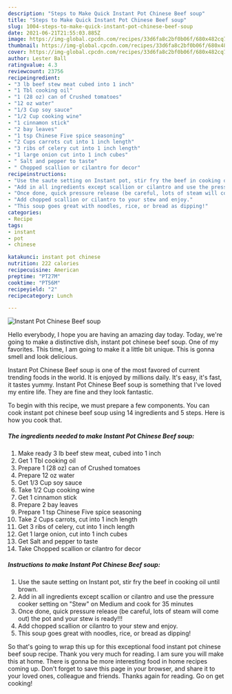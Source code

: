 ```yaml
---
description: "Steps to Make Quick Instant Pot Chinese Beef soup"
title: "Steps to Make Quick Instant Pot Chinese Beef soup"
slug: 1004-steps-to-make-quick-instant-pot-chinese-beef-soup
date: 2021-06-21T21:55:03.885Z
image: https://img-global.cpcdn.com/recipes/33d6fa8c2bf0b06f/680x482cq70/instant-pot-chinese-beef-soup-recipe-main-photo.jpg
thumbnail: https://img-global.cpcdn.com/recipes/33d6fa8c2bf0b06f/680x482cq70/instant-pot-chinese-beef-soup-recipe-main-photo.jpg
cover: https://img-global.cpcdn.com/recipes/33d6fa8c2bf0b06f/680x482cq70/instant-pot-chinese-beef-soup-recipe-main-photo.jpg
author: Lester Ball
ratingvalue: 4.3
reviewcount: 23756
recipeingredient:
- "3 lb beef stew meat cubed into 1 inch"
- "1 Tbl cooking oil"
- "1 (28 oz) can of Crushed tomatoes"
- "12 oz water"
- "1/3 Cup soy sauce"
- "1/2 Cup cooking wine"
- "1 cinnamon stick"
- "2 bay leaves"
- "1 tsp Chinese Five spice seasoning"
- "2 Cups carrots cut into 1 inch length"
- "3 ribs of celery cut into 1 inch length"
- "1 large onion cut into 1 inch cubes"
- " Salt and pepper to taste"
- " Chopped scallion or cilantro for decor"
recipeinstructions:
- "Use the saute setting on Instant pot, stir fry the beef in cooking oil until brown."
- "Add in all ingredients except scallion or cilantro and use the pressure cooker setting on &#34;Stew&#34; on Medium and cook for 35 minutes"
- "Once done, quick pressure release (be careful, lots of steam will come out) the pot and your stew is ready!!!"
- "Add chopped scallion or cilantro to your stew and enjoy."
- "This soup goes great with noodles, rice, or bread as dipping!"
categories:
- Recipe
tags:
- instant
- pot
- chinese

katakunci: instant pot chinese 
nutrition: 222 calories
recipecuisine: American
preptime: "PT27M"
cooktime: "PT56M"
recipeyield: "2"
recipecategory: Lunch

---
```



![Instant Pot Chinese Beef soup](https://img-global.cpcdn.com/recipes/33d6fa8c2bf0b06f/680x482cq70/instant-pot-chinese-beef-soup-recipe-main-photo.jpg)

Hello everybody, I hope you are having an amazing day today. Today, we're going to make a distinctive dish, instant pot chinese beef soup. One of my favorites. This time, I am going to make it a little bit unique. This is gonna smell and look delicious.



Instant Pot Chinese Beef soup is one of the most favored of current trending foods in the world. It is enjoyed by millions daily. It's easy, it's fast, it tastes yummy. Instant Pot Chinese Beef soup is something that I've loved my entire life. They are fine and they look fantastic.


To begin with this recipe, we must prepare a few components. You can cook instant pot chinese beef soup using 14 ingredients and 5 steps. Here is how you cook that.

<!--inarticleads1-->

##### The ingredients needed to make Instant Pot Chinese Beef soup:

1. Make ready 3 lb beef stew meat, cubed into 1 inch
1. Get 1 Tbl cooking oil
1. Prepare 1 (28 oz) can of Crushed tomatoes
1. Prepare 12 oz water
1. Get 1/3 Cup soy sauce
1. Take 1/2 Cup cooking wine
1. Get 1 cinnamon stick
1. Prepare 2 bay leaves
1. Prepare 1 tsp Chinese Five spice seasoning
1. Take 2 Cups carrots, cut into 1 inch length
1. Get 3 ribs of celery, cut into 1 inch length
1. Get 1 large onion, cut into 1 inch cubes
1. Get  Salt and pepper to taste
1. Take  Chopped scallion or cilantro for decor




<!--inarticleads2-->

##### Instructions to make Instant Pot Chinese Beef soup:

1. Use the saute setting on Instant pot, stir fry the beef in cooking oil until brown.
1. Add in all ingredients except scallion or cilantro and use the pressure cooker setting on &#34;Stew&#34; on Medium and cook for 35 minutes
1. Once done, quick pressure release (be careful, lots of steam will come out) the pot and your stew is ready!!!
1. Add chopped scallion or cilantro to your stew and enjoy.
1. This soup goes great with noodles, rice, or bread as dipping!




So that's going to wrap this up for this exceptional food instant pot chinese beef soup recipe. Thank you very much for reading. I am sure you will make this at home. There is gonna be more interesting food in home recipes coming up. Don't forget to save this page in your browser, and share it to your loved ones, colleague and friends. Thanks again for reading. Go on get cooking!
